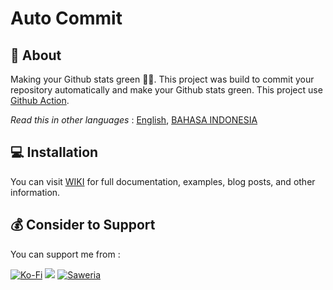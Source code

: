 # Auto Commit

## 📎 About

Making your Github stats green 🌳🌳. This project was build to commit your repository automatically and make your Github stats green. This project use [Github Action](https://github.com/features/actions).

_Read this in other languages_ : [English](README.md), [BAHASA INDONESIA](README.id.md)

## 💻 Installation

You can visit [WIKI](<https://github.com/reven-erlangga/auto-commit/wiki/Documentation-(EN)>) for full documentation, examples, blog posts, and other information.

## 💰 Consider to Support

You can support me from :

[![Ko-Fi](https://img.shields.io/badge/Ko--fi-F16061?style=for-the-badge&logo=ko-fi&logoColor=white)](https://ko-fi.com/reven_erlangga)
[![](https://img.shields.io/badge/-Trakteer-red?style=for-the-badge)](https://trakteer.id/reven-erlangga/tip)
[![Saweria](https://img.shields.io/badge/-Saweria-yellow?style=for-the-badge&logoColor=white)](https://saweria.co/revenerlangga)

